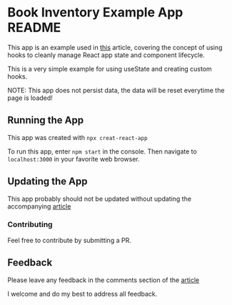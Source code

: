# Book Inventory Example App README

This app is an example used in [this](https://buildbench.net/articles/react-js-hooks-clean-approach-to-state-management)
article, covering the concept of using hooks to cleanly manage React app state and component lifecycle.

This is a very simple example for using useState and creating custom hooks.

NOTE: This app does not persist data, the data will be reset everytime the page is loaded!

## Running the App

This app was created with `npx creat-react-app`

To run this app, enter `npm start` in the console. Then navigate to `localhost:3000` in
your favorite web browser.

## Updating the App

This app probably should not be updated without updating the accompanying [article](https://buildbench.net/articles/react-js-hooks-clean-approach-to-state-management)

### Contributing

Feel free to contribute by submitting a PR.

## Feedback 

Please leave any feedback in the comments section of the [article](https://buildbench.net/articles/react-js-hooks-clean-approach-to-state-management)

I welcome and do my best to address all feedback.
